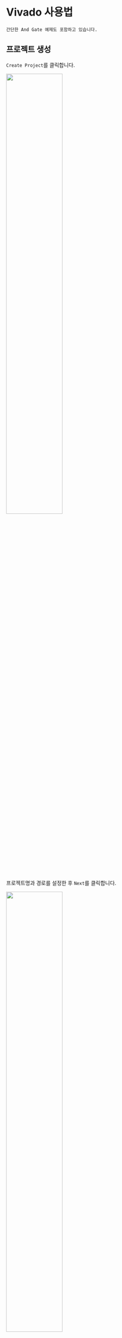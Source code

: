 <head>
    <style>
        hr {
            color: #eee;
        }
    </style>
</haed>

# Vivado 사용법

```
간단한 And Gate 예제도 포함하고 있습니다.
```
## 프로젝트 생성

`Create Project`를 클릭합니다.

<img src="1.png" style="width:55%;"/>

프로젝트명과 경로를 설정한 후 `Next`를 클릭합니다.

<img src="2.png" style="width:55%;"/>

RTL Project 선택 후 `Next`

<img src="3.png" style="width:55%;"/>

아래 화면에서 `Create File` 클릭

<img src="4.png" style="width:55%;"/>

파일명 설정 후 `OK`. 파일 확장자는 `.v`로 자동 설정됩니다.

<img src="5.png" style="width:55%;"/>

파일이 생성된 것을 확인했으면 `Next`

<img src="6.png" style="width:55%;"/>

`Next` 클릭

<img src="7.png" style="width:55%;"/>

Part는 <span style="font-weight:bold;color:#DF3A01">xc7a75tfgg484-1</span> 선택 후 `Next` 클릭합니다.

<img src="8.png" style="width:55%;"/>

`Finish`

<img src="9.png" style="width:55%;"/>

그 후 이런 창이 뜨는데, `OK`, `Cancle` 아무거나 눌러도 상관업습니다.

<img src="10.png" style="width:55%;"/>

완료 후에 `gate.v`파일을 열고 (왼쪽의 <b>Sources</b>창에서 더블클릭하면 오른쪽에 열립니다)
```verilog
module and_gate(a,b,y);
    input a, b;
    output y;
    
    assign y = a & b;
endmodule
```
코드 입력 후 저장합니다.

<img src="11.png" style="width:55%;"/>

---

## 시뮬레이션

시뮬레이션(테스트 벤치)용 소스코드를 만듭니다.

<img src="12.png" style="width:55%;"/>
<img src="13.png" style="width:55%;"/>
<img src="14.png" style="width:55%;"/>
<img src="15.png" style="width:55%;"/>

`gate_tb.v`파일을 열고
```verilog
`timescale 1ns / 1ps

module and_tb();
    reg a, b;
    wire y;
    
    and_gate uut( //uut로 and_gate 인스턴스화
        .a(a), .b(b),
        .y(y));
    
    initial begin
        a = 0; b = 0; // a와 b를 초기화
        #1000 $stop; end //1000시간동안 실행 후 멈추고 시뮬레이션 중지
    always #50 a = ~a; //50시간마다 a를 반전
    always #100 b = ~b;//100시간마다 b를 반전
endmodule
```
코드 입력 후 저장합니다.

<img src="16.png" style="width:55%;"/>

좌측의 <b>Run Simulation</b> - <b>Run Behavioral Simulation</b> 클릭

<img src="17.png" style="width:55%;"/>

우측 상단에 `Untitled 1`을 클릭하면 그래프를 볼 수 있고

<img src="18.png" style="width:55%;"/>

<span>메뉴바에서 <img src="19.png" style="margin-bottom:-0.7em;height:100%;"/>를 클릭하면</span> 아래 그래프를 확인할 수 있습니다.

<img src="20.png" style="width:55%;"/>

---

## Contraints 설정

Xilinx Design Constraints (XDC) 파일은 Xilinx FPGA 디자인에서 사용되는 타이밍, 위치, 라우팅 등의 제약 조건을 정의하기 위한 파일입니다. 더 많은 정보는 [Using Constraints](https://docs.xilinx.com/r/en-US/ug903-vivado-using-constraints)에서 확인할 수 있습니다.

먼저 XDC 파일을 생성해 줍니다.

<img src="21.png" style="width:55%;"/>

<img src="22.png" style="width:55%;"/>

<img src="23.png" style="width:55%;"/>

<img src="24.png" style="width:55%;"/>

`gate.xdc`에

```tcl
set_property BITSTREAM.GENERAL.COMPRESS TRUE [current_design]
set_property BITSTREAM.CONFIG.CONFIGRATE 33 [current_design]
set_property CONFIG_MODE SPIx4 [current_design]
set_property -dict {PACKAGE_PIN J4 IOSTANDARD LVCMOS33} [get_ports a]
set_property -dict {PACKAGE_PIN L3 IOSTANDARD LVCMOS33} [get_ports b]
set_property -dict {PACKAGE_PIN AB18 IOSTANDARD LVCMOS33} [get_ports y]
```
코드를 입력한 후 저장해줍니다.

<img src="25.png" style="width:55%;"/>

---

## Device에 업로드

<b>Generate Bitstream</b> 클릭, `OK` 클릭

<img src="27.png" style="width:55%;"/>

<span>좌측 <b>Hardware</b>창에서 <img src="36.png" style="margin-bottom:-0.6em;height:100%;"/> 클릭</span>

<img src="28.png" style="width:55%;"/>

Device가 인식되면 아래와 같이 나타납니다.

<img src="32.png" style="width:55%;"/>

<b>Program Device</b> 선택 후

<img src="33.png" style="width:55%;"/>

`Program`을 클릭하면 업로드가 완료됩니다.

<img src="34.png" style="width:55%;"/>
